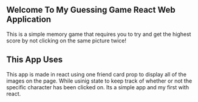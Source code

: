 ## Welcome To My Guessing Game React Web Application

This is a simple memory game that requires you to try and get the highest score by not clicking on the same picture twice!

## This App Uses

This app is made in react using one friend card prop to display all of the images on the page. While usinig state to keep track of whether or not the specific character has been clicked on. Its a simple app and my first with react.
